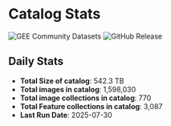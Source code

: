 # Catalog Stats

![GEE Community Datasets](https://img.shields.io/endpoint?url=https://gist.githubusercontent.com/samapriya/34bc0c1280d475d3a69e3b60a706226e/raw/community.json)
![GitHub Release](https://img.shields.io/github/v/release/samapriya/awesome-gee-community-datasets)

## Daily Stats

<!-- START_MARKER -->
* **Total Size of catalog**: 542.3 TB
* **Total images in catalog**: 1,598,030
* **Total image collections in catalog**: 770
* **Total Feature collections in catalog**: 3,087
* **Last Run Date**: 2025-07-30
<!-- END_MARKER -->
